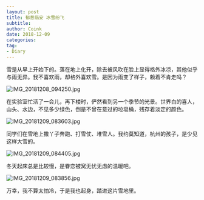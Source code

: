 ```yaml
---
layout: post
title: 郁葱临安 冰雪纷飞
subtitle: 
author: Coink
date: 2018-12-09
categories:
tag:
- Diary
---
```




雪是从早上开始下的。落在地上化开，除去被风吹在脸上显得格外冰凉，其他似乎与雨无异。我不喜欢雨，却格外喜欢雪。是因为雨变了样子，赖着不肯走吗？



![IMG_20181208_094250.jpg](https://i.loli.net/2018/12/09/5c0c8fdd3d14c.jpg)



在实验室忙活了一会儿，再下楼时，俨然看到另一个季节的光景。世界白的喜人，山头、水边，不见多少绿色，倒是不曾在意过的垃圾桶，残存着淡定的颜色。



![IMG_20181209_083603.jpg](https://i.loli.net/2018/12/09/5c0c92cc38d1b.jpg)



同学们在雪地上撒丫子奔跑、打雪仗、堆雪人。我约莫知道，杭州的孩子，是少见这样大雪的。



![IMG_20181209_084405.jpg](https://i.loli.net/2018/12/09/5c0c937800255.jpg)



冬天起床总是比较慢，是眷恋被窝无忧无虑的温暖吧。



![IMG_20181209_083856.jpg](https://i.loli.net/2018/12/09/5c0c9425ac0c4.jpg)



万幸，我不算太怕冷，于是我也起身，踏进这片雪地里。

